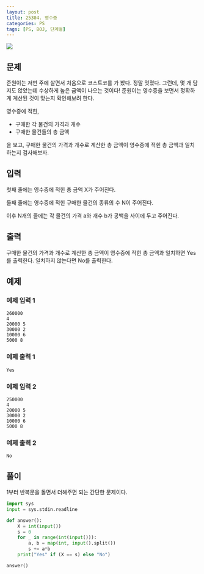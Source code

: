 ```yaml
---
layout: post
title: 25304. 영수증
categories: PS
tags: [PS, BOJ, 단계별]
---
```


<img src="https://onlinejudgeimages.s3-ap-northeast-1.amazonaws.com/images/boj-og.png" />

## 문제

준원이는 저번 주에 살면서 처음으로 코스트코를 가 봤다. 정말 멋졌다. 그런데, 몇 개 담지도 않았는데 수상하게 높은 금액이 나오는 것이다! 준원이는 영수증을 보면서 정확하게 계산된 것이 맞는지 확인해보려 한다.

영수증에 적힌,

- 구매한 각 물건의 가격과 개수
- 구매한 물건들의 총 금액

을 보고, 구매한 물건의 가격과 개수로 계산한 총 금액이 영수증에 적힌 총 금액과 일치하는지 검사해보자.

## 입력

첫째 줄에는 영수증에 적힌 총 금액 X가 주어진다.

둘째 줄에는 영수증에 적힌 구매한 물건의 종류의 수 N이 주어진다.

이후 N개의 줄에는 각 물건의 가격 a와 개수 b가 공백을 사이에 두고 주어진다.

## 출력

구매한 물건의 가격과 개수로 계산한 총 금액이 영수증에 적힌 총 금액과 일치하면 Yes를 출력한다. 일치하지 않는다면 No를 출력한다.

## 예제

### 예제 입력 1

```
260000
4
20000 5
30000 2
10000 6
5000 8
```

### 예제 출력 1

```
Yes
```

### 예제 입력 2

```
250000
4
20000 5
30000 2
10000 6
5000 8
```

### 예제 출력 2

```
No
```

## 풀이

1부터 반복문을 돌면서 더해주면 되는 간단한 문제이다.

```python
import sys
input = sys.stdin.readline

def answer():
    X = int(input())
    s = 0
    for _ in range(int(input())):
        a, b = map(int, input().split())
        s += a*b
    print("Yes" if (X == s) else "No")

answer()

```
